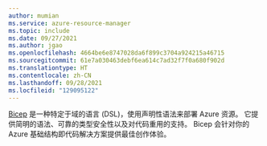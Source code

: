 ```yaml
---
author: mumian
ms.service: azure-resource-manager
ms.topic: include
ms.date: 09/27/2021
ms.author: jgao
ms.openlocfilehash: 4664be6e8747028da6f899c3704a924215a46715
ms.sourcegitcommit: 61e7a030463debf6ea614c7ad32f7f0a680f902d
ms.translationtype: HT
ms.contentlocale: zh-CN
ms.lasthandoff: 09/28/2021
ms.locfileid: "129095122"
---
```

[Bicep](../articles/azure-resource-manager/bicep/overview.md) 是一种特定于域的语言 (DSL)，使用声明性语法来部署 Azure 资源。 它提供简明的语法、可靠的类型安全性以及对代码重用的支持。 Bicep 会针对你的 Azure 基础结构即代码解决方案提供最佳创作体验。